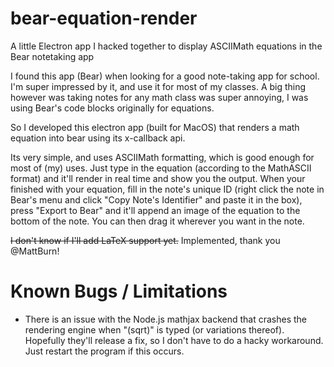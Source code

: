 # bear-equation-render
A little Electron app I hacked together to display ASCIIMath equations in the Bear notetaking app

I found this app (Bear) when looking for a good note-taking app for school. I'm super impressed by it, and use it for most of my classes. A big thing however was taking notes for any math class was super annoying, I was using Bear's code blocks originally for equations.

So I developed this electron app (built for MacOS) that renders a math equation into bear using its x-callback api.

Its very simple, and uses ASCIIMath formatting, which is good enough for most of (my) uses. Just type in the equation (according to the MathASCII format) and it'll render in real time and show you the output. When your finished with your equation, fill in the note's unique ID (right click the note in Bear's menu and click "Copy Note's Identifier" and paste it in the box), press "Export to Bear" and it'll append an image of the equation to the bottom of the note. You can then drag it wherever you want in the note.

<s>I don't know if I'll add LaTeX support yet.</s> Implemented, thank you @MattBurn!

# Known Bugs / Limitations

- There is an issue with the Node.js mathjax backend that crashes the rendering engine when "(sqrt)" is typed (or variations thereof). Hopefully they'll release a fix, so I don't have to do a hacky workaround. Just restart the program if this occurs.
